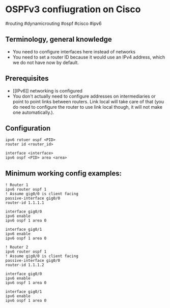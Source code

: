 # OSPFv3 confiugration on Cisco
#routing #dynamicrouting #ospf #cisco #ipv6

Terminology, general knowledge
---
- You need to configure interfaces here instead of networks
- You need to set a router ID because it would use an IPv4 address, which we do not have now by default.


Prerequisites
---
- [[IPv6]] networking is configured
- You don't actually need to configure addresses on intermediaries or point to point links between routers. Link local will take care of that (you do need to configure the router to use link local though, it will not make one automatically.).


Configuration
---
```
ipv6 rotuer ospf <PID>
router id <router_id>

interface <interface>
ipv6 ospf <PID> area <area>
```
Minimum working config examples:
---
```
! Router 1
ipv6 router ospf 1
! Assume gig0/0 is client facing
passive-interface gig0/0
router-id 1.1.1.1

interface gig0/0
ipv6 enable
ipv6 ospf 1 area 0

interface gig0/1
ipv6 enable
ipv6 ospf 1 area 0

! Router 2
ipv6 router ospf 1
! Assume gig0/0 is client facing
passive-interface gig0/0
router-id 1.1.1.2

interface gig0/0
ipv6 enable
ipv6 ospf 1 area 0

interface gig0/1
ipv6 enable
ipv6 ospf 1 area 0
```
